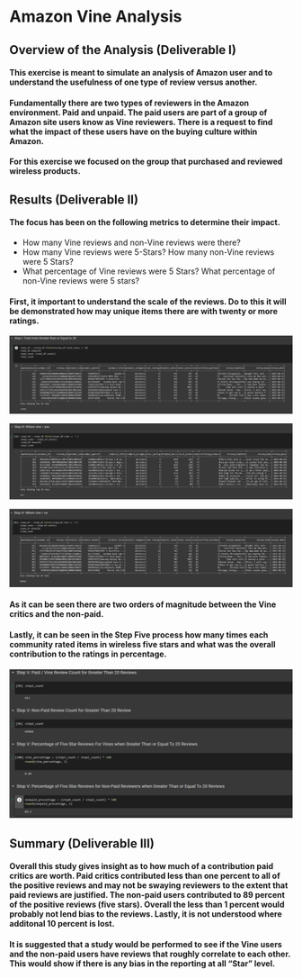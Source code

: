 # Amazon Vine Analysis

## Overview of the Analysis (Deliverable I)

#### This exercise is meant to simulate an analysis of Amazon user and to understand the usefulness of one type of review versus another.

#### Fundamentally there are two types of reviewers in the Amazon environment.  Paid and unpaid.  The paid users are part of a group of Amazon site users know as Vine reviewers.  There is a request to find what the impact of these users have on the buying culture within Amazon.

#### For this exercise we focused on the group that purchased and reviewed wireless products.

## Results (Deliverable II)

#### The focus has been on the following metrics to determine their impact.
  - How many Vine reviews and non-Vine reviews were there?        
  - How many Vine reviews were 5-Stars?  How many non-Vine reviews were 5 Stars?
  - What percentage of Vine reviews were 5 Stars?  What percentage of non-Vine reviews were 5 stars? 

#### First, it important to understand the scale of the reviews.  Do to this it will be demonstrated how may unique items there are with twenty or more ratings.

![](Resources/step1.png)

![](Resources/step3vineyes.png)

![](Resources/step4vineno.png)

#### As it can be seen there are two orders of magnitude between the Vine critics and the non-paid.

#### Lastly, it can be seen in the Step Five process how many times each community rated items in wireless five stars and what was the overall contribution to the ratings in percentage.

![](Resources/step5.png)

## Summary (Deliverable III)

#### Overall this study gives insight as to how much of a contribution paid critics are worth.  Paid critics contributed less than one percent to all of the positive reviews and may not be swaying reviewers to the extent that paid reviews are justified.  The non-paid users contributed to 89 percent of the positive reviews (five stars).  Overall the less than 1 percent would probably not lend bias to the reviews.  Lastly, it is not understood where additonal 10 percent is lost.

#### It is suggested that a study would be performed to see if the Vine users and the non-paid users have reviews that roughly correlate to each other.  This would show if there is any bias in the reporting at all “Star” level.
